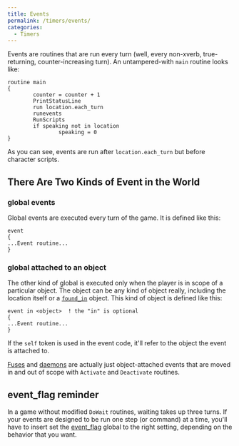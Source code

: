 ```yaml
---
title: Events
permalink: /timers/events/
categories: 
  - Timers
---
```


Events are routines that are run every turn (well, every non-xverb,
true-returning, counter-increasing turn). An untampered-with `main`
routine looks like:

    routine main
    {
            counter = counter + 1
            PrintStatusLine
            run location.each_turn
            runevents
            RunScripts
            if speaking not in location
                    speaking = 0
    }

As you can see, events are run after `location.each_turn` but before
character scripts.

## There Are Two Kinds of Event in the World

### global events

Global events are executed every turn of the game. It is defined like
this:

    event
    {
    ...Event routine...
    }

### global attached to an object

The other kind of global is executed only when the player is in scope of
a particular object. The object can be any kind of object really,
including the location itself or a [`found_in`](Found_in)
object. This kind of object is defined like this:

    event in <object>  ! the "in" is optional
    {
    ...Event routine...
    }

If the `self` token is used in the event code, it'll refer to the object
the event is attached to.

[Fuses](Fuses_and_Daemons) and
[daemons](Fuses_and_Daemons) are actually just
object-attached events that are moved in and out of scope with
`Activate` and `Deactivate` routines.

## event_flag reminder

In a game without modified `DoWait` routines, waiting takes up three
turns. If your events are designed to be run one step (or command) at a
time, you'll have to insert set the [event_flag](Event_flag)
global to the right setting, depending on the behavior that you want.
